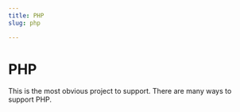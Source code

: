 ```yaml
---
title: PHP
slug: php

---
```


# PHP

This is the most obvious project to support. There are many ways to support PHP.
